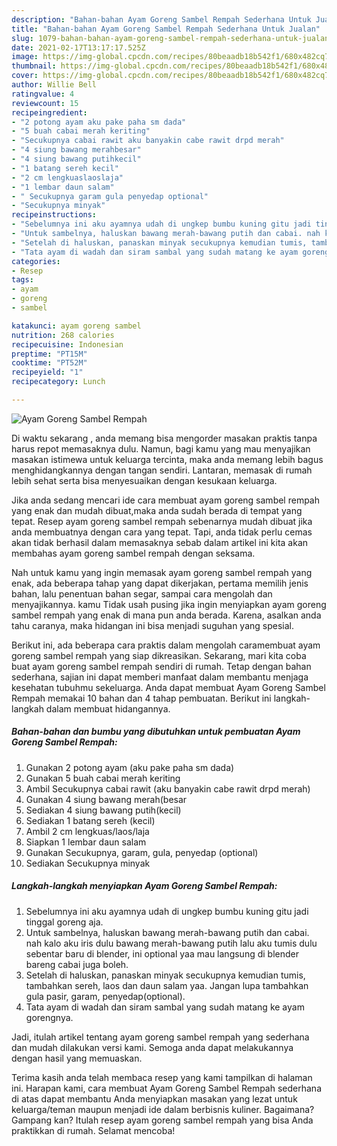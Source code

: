 ```yaml
---
description: "Bahan-bahan Ayam Goreng Sambel Rempah Sederhana Untuk Jualan"
title: "Bahan-bahan Ayam Goreng Sambel Rempah Sederhana Untuk Jualan"
slug: 1079-bahan-bahan-ayam-goreng-sambel-rempah-sederhana-untuk-jualan
date: 2021-02-17T13:17:17.525Z
image: https://img-global.cpcdn.com/recipes/80beaadb18b542f1/680x482cq70/ayam-goreng-sambel-rempah-foto-resep-utama.jpg
thumbnail: https://img-global.cpcdn.com/recipes/80beaadb18b542f1/680x482cq70/ayam-goreng-sambel-rempah-foto-resep-utama.jpg
cover: https://img-global.cpcdn.com/recipes/80beaadb18b542f1/680x482cq70/ayam-goreng-sambel-rempah-foto-resep-utama.jpg
author: Willie Bell
ratingvalue: 4
reviewcount: 15
recipeingredient:
- "2 potong ayam aku pake paha sm dada"
- "5 buah cabai merah keriting"
- "Secukupnya cabai rawit aku banyakin cabe rawit drpd merah"
- "4 siung bawang merahbesar"
- "4 siung bawang putihkecil"
- "1 batang sereh kecil"
- "2 cm lengkuaslaoslaja"
- "1 lembar daun salam"
- " Secukupnya garam gula penyedap optional"
- "Secukupnya minyak"
recipeinstructions:
- "Sebelumnya ini aku ayamnya udah di ungkep bumbu kuning gitu jadi tinggal goreng aja."
- "Untuk sambelnya, haluskan bawang merah-bawang putih dan cabai. nah kalo aku iris dulu bawang merah-bawang putih lalu aku tumis dulu sebentar baru di blender, ini optional yaa mau langsung di blender bareng cabai juga boleh."
- "Setelah di haluskan, panaskan minyak secukupnya kemudian tumis, tambahkan sereh, laos dan daun salam yaa. Jangan lupa tambahkan gula pasir, garam, penyedap(optional)."
- "Tata ayam di wadah dan siram sambal yang sudah matang ke ayam gorengnya."
categories:
- Resep
tags:
- ayam
- goreng
- sambel

katakunci: ayam goreng sambel 
nutrition: 268 calories
recipecuisine: Indonesian
preptime: "PT15M"
cooktime: "PT52M"
recipeyield: "1"
recipecategory: Lunch

---
```



![Ayam Goreng Sambel Rempah](https://img-global.cpcdn.com/recipes/80beaadb18b542f1/680x482cq70/ayam-goreng-sambel-rempah-foto-resep-utama.jpg)

Di waktu  sekarang , anda memang bisa mengorder masakan praktis tanpa harus repot memasaknya dulu. Namun, bagi kamu yang mau menyajikan masakan istimewa untuk keluarga tercinta, maka anda memang lebih bagus menghidangkannya dengan tangan sendiri. Lantaran, memasak di rumah lebih sehat serta bisa menyesuaikan dengan kesukaan keluarga.

Jika anda sedang mencari ide cara membuat ayam goreng sambel rempah yang enak dan mudah dibuat,maka anda sudah berada di tempat yang tepat. Resep ayam goreng sambel rempah  sebenarnya mudah dibuat jika anda membuatnya dengan cara yang tepat. Tapi, anda tidak perlu cemas akan tidak berhasil dalam memasaknya 
sebab dalam artikel ini kita akan membahas ayam goreng sambel rempah dengan seksama.  



Nah untuk kamu yang ingin memasak ayam goreng sambel rempah yang enak, ada beberapa tahap yang dapat dikerjakan, pertama memilih jenis bahan, lalu penentuan bahan segar, sampai cara mengolah dan menyajikannya. kamu Tidak usah pusing jika ingin menyiapkan ayam goreng sambel rempah yang enak di mana pun anda berada. Karena, asalkan anda  tahu caranya, maka hidangan ini bisa menjadi suguhan yang spesial.

Berikut ini, ada beberapa cara praktis  dalam mengolah caramembuat ayam goreng sambel rempah yang siap dikreasikan. Sekarang, mari kita coba buat ayam goreng sambel rempah sendiri di rumah. Tetap dengan bahan sederhana, sajian ini dapat memberi manfaat dalam membantu menjaga kesehatan tubuhmu sekeluarga. Anda dapat membuat Ayam Goreng Sambel Rempah memakai 10 bahan dan 4 tahap pembuatan. Berikut ini langkah-langkah dalam membuat hidangannya.

<!--inarticleads1-->

##### Bahan-bahan dan bumbu yang dibutuhkan untuk pembuatan Ayam Goreng Sambel Rempah:

1. Gunakan 2 potong ayam (aku pake paha sm dada)
1. Gunakan 5 buah cabai merah keriting
1. Ambil Secukupnya cabai rawit (aku banyakin cabe rawit drpd merah)
1. Gunakan 4 siung bawang merah(besar
1. Sediakan 4 siung bawang putih(kecil)
1. Sediakan 1 batang sereh (kecil)
1. Ambil 2 cm lengkuas/laos/laja
1. Siapkan 1 lembar daun salam
1. Gunakan  Secukupnya, garam, gula, penyedap (optional)
1. Sediakan Secukupnya minyak




<!--inarticleads2-->

##### Langkah-langkah menyiapkan Ayam Goreng Sambel Rempah:

1. Sebelumnya ini aku ayamnya udah di ungkep bumbu kuning gitu jadi tinggal goreng aja.
1. Untuk sambelnya, haluskan bawang merah-bawang putih dan cabai. nah kalo aku iris dulu bawang merah-bawang putih lalu aku tumis dulu sebentar baru di blender, ini optional yaa mau langsung di blender bareng cabai juga boleh.
1. Setelah di haluskan, panaskan minyak secukupnya kemudian tumis, tambahkan sereh, laos dan daun salam yaa. Jangan lupa tambahkan gula pasir, garam, penyedap(optional).
1. Tata ayam di wadah dan siram sambal yang sudah matang ke ayam gorengnya.




Jadi, itulah artikel tentang  ayam goreng sambel rempah  yang sederhana dan mudah dilakukan versi kami. Semoga anda dapat melakukannya dengan hasil yang memuaskan. 

Terima kasih anda telah membaca resep yang kami tampilkan di halaman ini. Harapan kami, cara membuat  Ayam Goreng Sambel Rempah sederhana di atas dapat membantu Anda menyiapkan masakan yang lezat untuk keluarga/teman maupun menjadi ide dalam berbisnis kuliner. Bagaimana? Gampang kan? Itulah resep ayam goreng sambel rempah yang bisa Anda praktikkan di rumah. Selamat mencoba!

